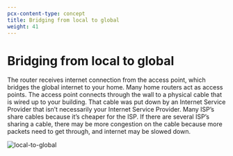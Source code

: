 ```yaml
---
pcx-content-type: concept
title: Bridging from local to global
weight: 41
---
```


# Bridging from local to global

The router receives internet connection from the access point, which bridges the global internet to your home. Many home routers act as access points. The access point connects through the wall to a physical cable that is wired up to your building. That cable was put down by an Internet Service Provider that isn’t necessarily your Internet Service Provider. Many ISP’s share cables because it’s cheaper for the ISP. If there are several ISP’s sharing a cable, there may be more congestion on the cable because more packets need to get through, and internet may be slowed down.

![local-to-global](/fundamentals/internet/static/wall.jpg)
